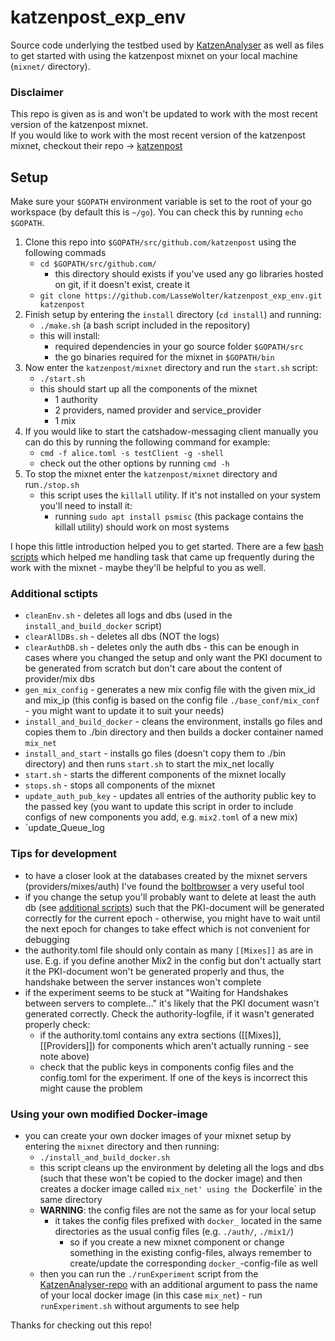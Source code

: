 
# katzenpost_exp_env
Source code underlying the testbed used by [KatzenAnalyser](https://github.com/LasseWolter/KatzenAnalyser) as well as files to get started with using the katzenpost mixnet on your local machine (`mixnet/` directory).

### Disclaimer
This repo is given as is and won't be updated to work with the most recent version of the katzenpost mixnet.  
If you would like to work with the most recent version of the katzenpost mixnet, checkout their repo -> [katzenpost](https://github.com/katzenpost)

## Setup
Make sure your `$GOPATH` environment variable is set to the root of your go workspace (by default this is `~/go`).
You can check this by running `echo $GOPATH`.
1.  Clone this repo into `$GOPATH/src/github.com/katzenpost` using the following commads
	- `cd $GOPATH/src/github.com/` 
		- this directory should exists if you've used any go libraries hosted on git, if it doesn't exist, create it
	- `git clone https://github.com/LasseWolter/katzenpost_exp_env.git katzenpost`
2. Finish setup by entering the `install` directory (`cd install`) and running:
	- `./make.sh` (a bash script included in the repository)
	- this will install:
		- required dependencies in your go source folder `$GOPATH/src`
		- the go binaries required for the mixnet in `$GOPATH/bin`
3. Now enter the `katzenpost/mixnet` directory and run the `start.sh` script:
	- `./start.sh`
	- this should start up all the components of the mixnet
		- 1 authority
		- 2 providers, named provider and service_provider
		- 1 mix
4. If you would like to start the catshadow-messaging client manually you can do this by running the following command for example:
	- `cmd -f alice.toml -s testClient -g -shell`
	- check out the other options by running `cmd -h`
5. To stop the mixnet enter the `katzenpost/mixnet` directory and run`./stop.sh`
	- this script uses the `killall` utility. If it's not installed on your system you'll need to install it: 
		- running `sudo apt install psmisc` (this package contains the killall utility) should work on most systems

I hope this little introduction helped you to get started. There are a few [bash scripts](#additional-scripts) which helped me handling task that came up frequently during the work with the mixnet - maybe they'll be helpful to you as well.  
  

### Additional sctipts
- `cleanEnv.sh` - deletes all logs and dbs (used in the `install_and_build_docker` script)
- `clearAllDBs.sh` - deletes all dbs (NOT the logs)
- `clearAuthDB.sh` - deletes only the auth dbs - this can be enough in cases where you changed the setup and only want the PKI document to be generated from scratch but don't care about the content of provider/mix dbs 
- `gen_mix_config` - generates a new mix config file with the given mix_id and mix_ip (this config is based on the config file `./base_conf/mix_conf` - you might want to update it to suit your needs)
- `install_and_build_docker` - cleans the environment, installs go files and copies them to ./bin directory and then builds a docker container named `mix_net`
- `install_and_start` - installs go files (doesn't copy them to ./bin directory) and then runs `start.sh` to start the mix_net locally
- `start.sh` - starts the different components of the mixnet locally 
- `stops.sh` - stops all components of the mixnet
- `update_auth_pub_key` - updates all entries of the authority public key to the passed key (you want to update this script in order to include configs of new components you add, e.g. `mix2.toml` of a new mix)
- `update_Queue_log  

### Tips for development
- to have a closer look at the databases created by the mixnet servers (providers/mixes/auth) I've found the [boltbrowser](https://github.com/br0xen/boltbrowser) a very useful tool
- if you change the setup you'll probably want to delete at least the auth db (see [additional scripts](#additional-scripts)) such that the PKI-document will be generated correctly for the current epoch - otherwise, you might have to wait until the next epoch for changes to take effect which is not convenient for debugging
- the authority.toml file should only contain as many `[[Mixes]]` as are in use. E.g. if you define another Mix2 in the config but don't actually start it the PKI-document won't be generated properly and thus, the handshake between the server instances won't complete 
- if the experiment seems to be stuck at "Waiting for Handshakes between servers to complete..." it's likely that the PKI document wasn't generated correctly. Check the authority-logfile, if it wasn't generated properly check:
    - if the authority.toml contains any extra sections ([[Mixes]], [[Providers]]) for components which aren't actually running - see note above)
    - check that the public keys in components config files and the config.toml for the experiment. If one of the keys is incorrect this might cause the problem

### Using your own modified Docker-image
- you can create your own docker images of your mixnet setup by entering the `mixnet` directory and then running:
    - `./install_and_build_docker.sh` 
    - this script cleans up the environment by deleting all the logs and dbs (such that these won't be copied to the docker image) and then creates a docker image called `mix_net' using the `Dockerfile` in the same directory
    - **WARNING**: the config files are not the same as for your local setup
        - it takes the config files prefixed with `docker_` located in the same directories as the usual config files (e.g. `./auth/`, `./mix1/`)
            - so if you create a new mixnet component or change something in the existing config-files, always remember to create/update the corresponding `docker_`-config-file as well
    - then you can run the `./runExperiment` script from the [KatzenAnalyser-repo](https://github.com/LasseWolter/KatzenAnalyser) with an additional argument to pass the name of your local docker image (in this case `mix_net`) - run `runExperiment.sh` without arguments to see help 
    
    
Thanks for checking out this repo!
